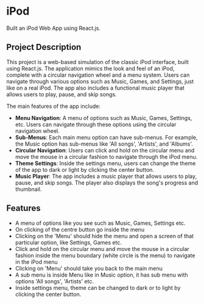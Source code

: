 
# iPod

Built an iPod Web App using React.js.

## Project Description

This project is a web-based simulation of the classic iPod interface, built using React.js. The application mimics the look and feel of an iPod, complete with a circular navigation wheel and a menu system. Users can navigate through various options such as Music, Games, and Settings, just like on a real iPod. The app also includes a functional music player that allows users to play, pause, and skip songs.

The main features of the app include:

- **Menu Navigation**: A menu of options such as Music, Games, Settings, etc. Users can navigate through these options using the circular navigation wheel.
- **Sub-Menus**: Each main menu option can have sub-menus. For example, the Music option has sub-menus like 'All songs', 'Artists', and 'Albums'.
- **Circular Navigation**: Users can click and hold on the circular menu and move the mouse in a circular fashion to navigate through the iPod menu.
- **Theme Settings**: Inside the settings menu, users can change the theme of the app to dark or light by clicking the center button.
- **Music Player**: The app includes a music player that allows users to play, pause, and skip songs. The player also displays the song's progress and thumbnail.

## Features

- A menu of options like you see such as Music, Games, Settings etc.
- On clicking of the centre button go inside the menu
- Clicking on the 'Menu' should hide the menu and open a screen of that particular option, like Settings, Games etc.
- Click and hold on the circular menu and move the mouse in a circular fashion inside the menu boundary (white circle is the menu) to navigate in the iPod menu
- Clicking on 'Menu' should take you back to the main menu
- A sub menu is inside Menu like in Music option, it has sub menu with options 'All songs', 'Artists' etc.
- Inside settings menu, theme can be changed to dark or to light by clicking the center button.
